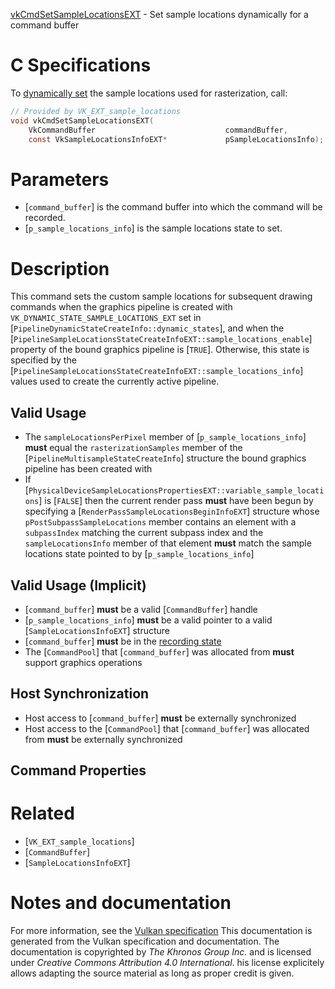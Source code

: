 [vkCmdSetSampleLocationsEXT](https://www.khronos.org/registry/vulkan/specs/1.3-extensions/man/html/vkCmdSetSampleLocationsEXT.html) - Set sample locations dynamically for a command buffer

# C Specifications
To [dynamically set](https://www.khronos.org/registry/vulkan/specs/1.3-extensions/html/vkspec.html#pipelines-dynamic-state) the sample locations used
for rasterization, call:
```c
// Provided by VK_EXT_sample_locations
void vkCmdSetSampleLocationsEXT(
    VkCommandBuffer                             commandBuffer,
    const VkSampleLocationsInfoEXT*             pSampleLocationsInfo);
```

# Parameters
- [`command_buffer`] is the command buffer into which the command will be recorded.
- [`p_sample_locations_info`] is the sample locations state to set.

# Description
This command sets the custom sample locations for subsequent drawing
commands when the graphics pipeline is created with
`VK_DYNAMIC_STATE_SAMPLE_LOCATIONS_EXT` set in
[`PipelineDynamicStateCreateInfo::dynamic_states`], and when the
[`PipelineSampleLocationsStateCreateInfoEXT::sample_locations_enable`]
property of the bound graphics pipeline is [`TRUE`].
Otherwise, this state is specified by the
[`PipelineSampleLocationsStateCreateInfoEXT::sample_locations_info`]
values used to create the currently active pipeline.
## Valid Usage
-    The `sampleLocationsPerPixel` member of [`p_sample_locations_info`] **must**  equal the `rasterizationSamples` member of the [`PipelineMultisampleStateCreateInfo`] structure the bound graphics pipeline has been created with
-    If [`PhysicalDeviceSampleLocationsPropertiesEXT::variable_sample_locations`] is [`FALSE`] then the current render pass  **must**  have been begun by specifying a [`RenderPassSampleLocationsBeginInfoEXT`] structure whose `pPostSubpassSampleLocations` member contains an element with a `subpassIndex` matching the current subpass index and the `sampleLocationsInfo` member of that element  **must**  match the sample locations state pointed to by [`p_sample_locations_info`]

## Valid Usage (Implicit)
-  [`command_buffer`] **must**  be a valid [`CommandBuffer`] handle
-  [`p_sample_locations_info`] **must**  be a valid pointer to a valid [`SampleLocationsInfoEXT`] structure
-  [`command_buffer`] **must**  be in the [recording state]()
-    The [`CommandPool`] that [`command_buffer`] was allocated from  **must**  support graphics operations

## Host Synchronization
- Host access to [`command_buffer`] **must**  be externally synchronized
- Host access to the [`CommandPool`] that [`command_buffer`] was allocated from  **must**  be externally synchronized

## Command Properties

# Related
- [`VK_EXT_sample_locations`]
- [`CommandBuffer`]
- [`SampleLocationsInfoEXT`]

# Notes and documentation
For more information, see the [Vulkan specification](https://www.khronos.org/registry/vulkan/specs/1.3-extensions/html/vkspec.html)
This documentation is generated from the Vulkan specification and documentation.
The documentation is copyrighted by *The Khronos Group Inc.* and is licensed under *Creative Commons Attribution 4.0 International*.
his license explicitely allows adapting the source material as long as proper credit is given.
        